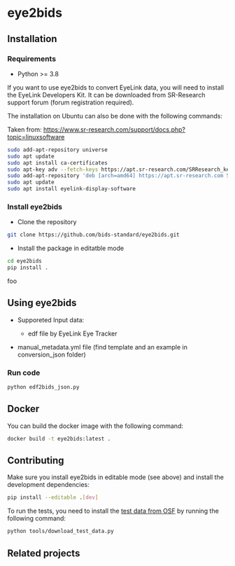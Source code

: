 # eye2bids

## Installation

### Requirements

- Python >= 3.8

If you want to use eye2bids to convert EyeLink data,
you will need to install the EyeLink Developers Kit.
It can be downloaded from SR-Research support forum (forum registration required).

The installation on Ubuntu can also be done with the following commands:

Taken from: https://www.sr-research.com/support/docs.php?topic=linuxsoftware

```bash
sudo add-apt-repository universe
sudo apt update
sudo apt install ca-certificates
sudo apt-key adv --fetch-keys https://apt.sr-research.com/SRResearch_key
sudo add-apt-repository 'deb [arch=amd64] https://apt.sr-research.com SRResearch main'
sudo apt update
sudo apt install eyelink-display-software
```

### Install eye2bids

- Clone the repository

```bash
git clone https://github.com/bids-standard/eye2bids.git
```

- Install the package in editatble mode

```bash
cd eye2bids
pip install .
```
foo
## Using eye2bids

- Supporeted Input data:

    - edf file by EyeLink Eye Tracker

- manual_metadata.yml file (find template and an example in conversion_json folder)

### Run code

```bash
python edf2bids_json.py
```

[SR-Research support forum]: https://www.sr-research.com/support/forum-9.html

## Docker

You can build the docker image with the following command:

```bash
docker build -t eye2bids:latest .
```

## Contributing

Make sure you install eye2bids in editable mode (see above) and install the development dependencies:

```bash
pip install --editable .[dev]
```

To run the tests, you need to install the [test data from OSF](https://osf.io/jdv7n/)
by running the following command:

```bash
python tools/download_test_data.py
```

## Related projects

